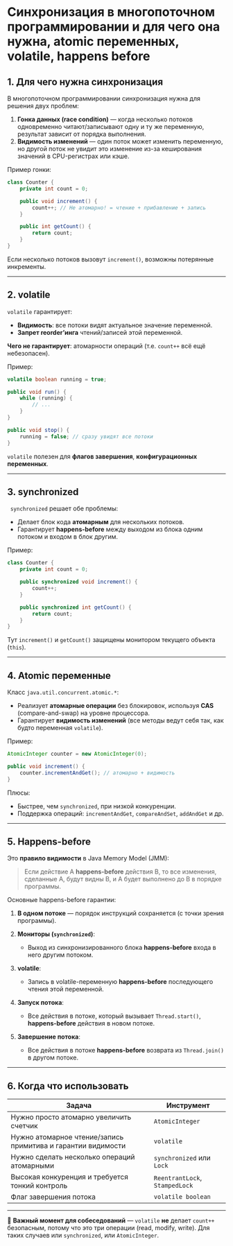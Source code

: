 # Синхронизация в многопоточном программировании и для чего она нужна, atomic переменных, volatile, happens before

## **1. Для чего нужна синхронизация**

В многопоточном программировании синхронизация нужна для решения двух проблем:

1. **Гонка данных (race condition)** — когда несколько потоков одновременно читают/записывают одну и ту же переменную, результат зависит от порядка выполнения.
2. **Видимость изменений** — один поток может изменить переменную, но другой поток не увидит это изменение из-за кеширования значений в CPU-регистрах или кэше.

Пример гонки:

```java
class Counter {
    private int count = 0;

    public void increment() {
        count++; // Не атомарно! = чтение + прибавление + запись
    }

    public int getCount() {
        return count;
    }
}
```

Если несколько потоков вызовут `increment()`, возможны потерянные инкременты.

---

## **2. volatile**

`volatile` гарантирует:

* **Видимость**: все потоки видят актуальное значение переменной.
* **Запрет reorder’инга** чтений/записей этой переменной.

**Чего не гарантирует**: атомарности операций (т.е. `count++` всё ещё небезопасен).

Пример:

```java
volatile boolean running = true;

public void run() {
    while (running) {
        // ...
    }
}

public void stop() {
    running = false; // сразу увидят все потоки
}
```

`volatile` полезен для **флагов завершения**, **конфигурационных переменных**.

---

## **3. synchronized**

` synchronized` решает обе проблемы:

* Делает блок кода **атомарным** для нескольких потоков.
* Гарантирует **happens-before** между выходом из блока одним потоком и входом в блок другим.

Пример:

```java
class Counter {
    private int count = 0;

    public synchronized void increment() {
        count++;
    }

    public synchronized int getCount() {
        return count;
    }
}
```

Тут `increment()` и `getCount()` защищены монитором текущего объекта (`this`).

---

## **4. Atomic переменные**

Класс `java.util.concurrent.atomic.*`:

* Реализует **атомарные операции** без блокировок, используя **CAS** (compare-and-swap) на уровне процессора.
* Гарантирует **видимость изменений** (все методы ведут себя так, как будто переменная `volatile`).

Пример:

```java
AtomicInteger counter = new AtomicInteger(0);

public void increment() {
    counter.incrementAndGet(); // атомарно + видимость
}
```

Плюсы:

* Быстрее, чем `synchronized`, при низкой конкуренции.
* Поддержка операций: `incrementAndGet`, `compareAndSet`, `addAndGet` и др.

---

## **5. Happens-before**

Это **правило видимости** в Java Memory Model (JMM):

> Если действие A **happens-before** действия B, то все изменения, сделанные A, будут видны B, и A будет выполнено до B в порядке программы.

Основные happens-before гарантии:

1. **В одном потоке** — порядок инструкций сохраняется (с точки зрения программы).
2. **Мониторы (`synchronized`)**:

    * Выход из синхронизированного блока **happens-before** входа в него другим потоком.
3. **volatile**:

    * Запись в volatile-переменную **happens-before** последующего чтения этой переменной.
4. **Запуск потока**:

    * Все действия в потоке, который вызывает `Thread.start()`, **happens-before** действия в новом потоке.
5. **Завершение потока**:

    * Все действия в потоке **happens-before** возврата из `Thread.join()` в другом потоке.

---

## **6. Когда что использовать**

| Задача                                                       | Инструмент                     |
| ------------------------------------------------------------ | ------------------------------ |
| Нужно просто атомарно увеличить счетчик                      | `AtomicInteger`                |
| Нужно атомарное чтение/запись примитива и гарантии видимости | `volatile`                     |
| Нужно сделать несколько операций атомарными                  | `synchronized` или `Lock`      |
| Высокая конкуренция и требуется тонкий контроль              | `ReentrantLock`, `StampedLock` |
| Флаг завершения потока                                       | `volatile boolean`             |

---

📌 **Важный момент для собеседований** — `volatile` **не** делает `count++` безопасным, потому что это три операции (read, modify, write). Для таких случаев или `synchronized`, или `AtomicInteger`.

